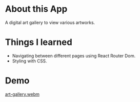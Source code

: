 # About this App

A digital art gallery to view various artworks.

# Things I learned

<ul>
<li>Navigating between different pages using React Router Dom.</li>
<li>Styling with CSS.</li>
</ul>

# Demo
[art-gallery.webm](https://github.com/yogeshtakeo/BFS_45_Repositary/assets/74273235/8f339e6a-9d83-429a-836a-25a97ed7b7a0)
